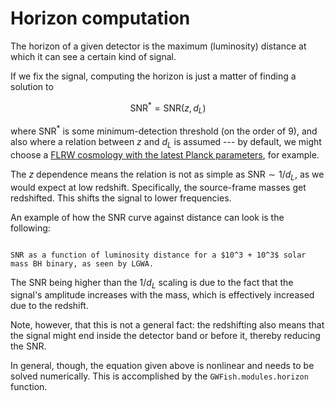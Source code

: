 # Horizon computation

The horizon of a given detector is the maximum (luminosity) 
distance at which it can see a certain kind of signal.

If we fix the signal, computing the horizon is just a matter of finding a 
solution to

$$ \text{SNR}^* = \text{SNR}(z, d_L)
$$

where $\text{SNR}^*$ is some minimum-detection threshold (on the order of 9),
and also where a relation between $z$ and $d_L$ is assumed --- by default, 
we might choose a [FLRW cosmology with the latest Planck parameters](https://docs.astropy.org/en/stable/cosmology/index.html#built-in-cosmologies), for example.

The $z$ dependence means the relation is not as simple as $\text{SNR} \sim 1 / d_L$, as 
we would expect at low redshift. Specifically, the source-frame masses get redshifted.
This shifts the signal to lower frequencies. 

An example of how the SNR curve against distance can look is the following:

```{figure} ../figures/SNR_against_distance.png

SNR as a function of luminosity distance for a $10^3 + 10^3$ solar mass BH binary, as seen by LGWA.
```

The SNR being higher than the $1/d_L$ scaling is due to the fact that the signal's amplitude 
increases with the mass, which is effectively increased due to the redshift.

Note, however, that this is not a general fact: the redshifting also means that the signal
might end inside the detector band or before it, thereby reducing the SNR.

In general, though, the equation given above is nonlinear and needs to be solved numerically.
This is accomplished by the `GWFish.modules.horizon` function.

